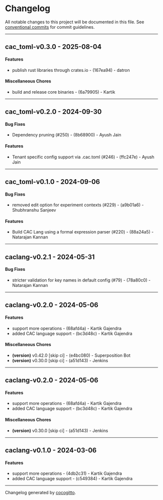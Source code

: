 # Changelog
All notable changes to this project will be documented in this file. See [conventional commits](https://www.conventionalcommits.org/) for commit guidelines.

- - -
## cac_toml-v0.3.0 - 2025-08-04
#### Features
- publish rust libraries through crates.io - (167ea94) - datron
#### Miscellaneous Chores
- build and release core binaries - (6a79905) - Kartik

- - -

## cac_toml-v0.2.0 - 2024-09-30
#### Bug Fixes
- Dependency pruning (#250) - (8b68900) - Ayush Jain
#### Features
- Tenant specific config support via .cac.toml (#246) - (ffc247e) - Ayush Jain

- - -

## cac_toml-v0.1.0 - 2024-09-06
#### Bug Fixes
- removed edit option for experiment contexts (#229) - (a9b01a6) - Shubhranshu Sanjeev
#### Features
- Build CAC Lang using a formal expression parser (#220) - (88a24a5) - Natarajan Kannan

- - -

## caclang-v0.2.1 - 2024-05-31
#### Bug Fixes
- stricter validation for key names in default config (#79) - (78a80c0) - Natarajan Kannan

- - -

## caclang-v0.2.0 - 2024-05-06
#### Features
- support more operations - (68afd4a) - Kartik Gajendra
- added CAC language support - (bc3d48c) - Kartik Gajendra
#### Miscellaneous Chores
- **(version)** v0.42.0 [skip ci] - (e4bc080) - Superposition Bot
- **(version)** v0.30.0 [skip ci] - (a51d143) - Jenkins

- - -

## caclang-v0.2.0 - 2024-05-06
#### Features
- support more operations - (68afd4a) - Kartik Gajendra
- added CAC language support - (bc3d48c) - Kartik Gajendra
#### Miscellaneous Chores
- **(version)** v0.30.0 [skip ci] - (a51d143) - Jenkins

- - -

## caclang-v0.1.0 - 2024-03-06
#### Features
- support more operations - (4db2c31) - Kartik Gajendra
- added CAC language support - (c549384) - Kartik Gajendra

- - -

Changelog generated by [cocogitto](https://github.com/cocogitto/cocogitto).